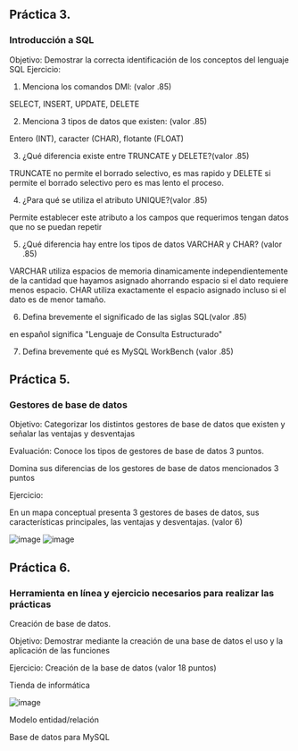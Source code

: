 ## Práctica 3.
### Introducción a SQL
Objetivo: Demostrar la correcta identificación de los conceptos del lenguaje SQL
Ejercicio:

1. Menciona los comandos DMl: (valor .85)

SELECT, INSERT, UPDATE, DELETE

2. Menciona 3 tipos de datos que existen: (valor .85)

 Entero (INT),  caracter (CHAR),  flotante (FLOAT) 

3. ¿Qué diferencia existe entre TRUNCATE y DELETE?(valor .85)

TRUNCATE no permite el borrado selectivo, es mas rapido y DELETE si permite el borrado selectivo pero es mas lento el proceso.

4. ¿Para qué se utiliza el atributo UNIQUE?(valor .85)

Permite establecer este atributo a los campos que requerimos tengan datos que no se puedan repetir

5. ¿Qué diferencia hay entre los tipos de datos VARCHAR y CHAR? (valor .85)

VARCHAR utiliza espacios de memoria dinamicamente independientemente de la cantidad que hayamos asignado ahorrando espacio si el dato requiere menos espacio.
CHAR utiliza exactamente el espacio asignado incluso si el dato es de menor tamaño.

6. Defina brevemente el significado de las siglas SQL(valor .85)

en español significa "Lenguaje de Consulta Estructurado"

7. Defina brevemente qué es MySQL WorkBench (valor .85)

## Práctica 5.
### Gestores de base de datos

Objetivo: Categorizar los distintos gestores de base de datos que existen y señalar las
ventajas y desventajas

Evaluación: Conoce los tipos de gestores de base de datos 3 puntos.

Domina sus diferencias de los gestores de base de datos mencionados 3 puntos

Ejercicio:

En un mapa conceptual presenta 3 gestores de bases de datos, sus características
principales, las ventajas y desventajas. (valor 6)

![image](https://user-images.githubusercontent.com/91554777/170415427-e2b7321b-a97f-43b0-ac24-6e506c307e6b.png)
![image](https://user-images.githubusercontent.com/104279688/172539255-5c46eade-def5-4b01-a527-034d3a791861.png)

## Práctica 6.
### Herramienta en línea y ejercicio necesarios para realizar las prácticas

Creación de base de datos.

Objetivo: Demostrar mediante la creación de una base de datos el uso y la aplicación de
las funciones

Ejercicio: Creación de la base de datos (valor 18 puntos)

Tienda de informática

![image](https://user-images.githubusercontent.com/91554777/170415101-717bca19-3644-46a9-8a57-8d5940c5d283.png)




Modelo entidad/relación




Base de datos para MySQL
